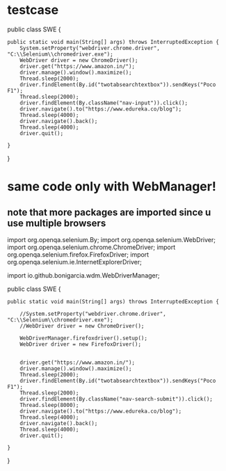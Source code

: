 # testcase
public class SWE {

	public static void main(String[] args) throws InterruptedException {
		System.setProperty("webdriver.chrome.driver", "C:\\Selenium\\chromedriver.exe");
		WebDriver driver = new ChromeDriver();
		driver.get("https://www.amazon.in/");
		driver.manage().window().maximize();
		Thread.sleep(2000);
		driver.findElement(By.id("twotabsearchtextbox")).sendKeys("Poco F1");
		Thread.sleep(2000);
		driver.findElement(By.className("nav-input")).click();
		driver.navigate().to("https://www.edureka.co/blog");
		Thread.sleep(4000);
		driver.navigate().back();
		Thread.sleep(4000);
		driver.quit();

	}

}

# same code only with WebManager!

## note that more packages are imported since u use multiple browsers

import org.openqa.selenium.By;
import org.openqa.selenium.WebDriver;
import org.openqa.selenium.chrome.ChromeDriver;
import org.openqa.selenium.firefox.FirefoxDriver;
import org.openqa.selenium.ie.InternetExplorerDriver;

import io.github.bonigarcia.wdm.WebDriverManager;

public class SWE {

	public static void main(String[] args) throws InterruptedException {
		
		//System.setProperty("webdriver.chrome.driver", "C:\\Selenium\\chromedriver.exe");
		//WebDriver driver = new ChromeDriver();
		
		WebDriverManager.firefoxdriver().setup();
		WebDriver driver = new FirefoxDriver();

		
		driver.get("https://www.amazon.in/");
		driver.manage().window().maximize();
		Thread.sleep(2000);
		driver.findElement(By.id("twotabsearchtextbox")).sendKeys("Poco F1");
		Thread.sleep(2000);
		driver.findElement(By.className("nav-search-submit")).click();
		Thread.sleep(8000);
		driver.navigate().to("https://www.edureka.co/blog");
		Thread.sleep(4000);
		driver.navigate().back();
		Thread.sleep(4000);
		driver.quit();

	}

}
